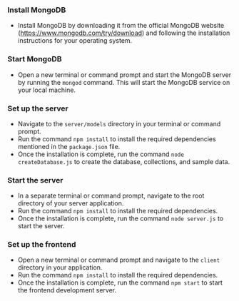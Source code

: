 ### Install MongoDB
- Install MongoDB by downloading it from the official MongoDB website (https://www.mongodb.com/try/download) and following the installation instructions for your operating system.

### Start MongoDB
- Open a new terminal or command prompt and start the MongoDB server by running the `mongod` command. This will start the MongoDB service on your local machine.

### Set up the server
- Navigate to the `server/models` directory in your terminal or command prompt.
- Run the command `npm install` to install the required dependencies mentioned in the `package.json` file.
- Once the installation is complete, run the command `node createDatabase.js` to create the database, collections, and sample data.

### Start the server
- In a separate terminal or command prompt, navigate to the root directory of your server application.
- Run the command `npm install` to install the required dependencies.
- Once the installation is complete, run the command `node server.js` to start the server.

### Set up the frontend
- Open a new terminal or command prompt and navigate to the `client` directory in your application.
- Run the command `npm install` to install the required dependencies.
- Once the installation is complete, run the command `npm start` to start the frontend development server.

